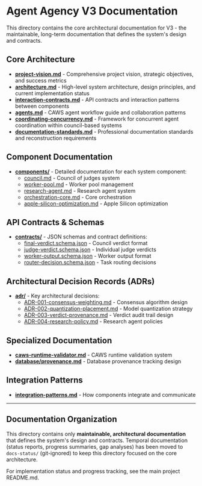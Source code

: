 # Agent Agency V3 Documentation

This directory contains the core architectural documentation for V3 - the maintainable, long-term documentation that defines the system's design and contracts.

## Core Architecture

- **[project-vision.md](./project-vision.md)** - Comprehensive project vision, strategic objectives, and success metrics
- **[architecture.md](./architecture.md)** - High-level system architecture, design principles, and current implementation status
- **[interaction-contracts.md](./interaction-contracts.md)** - API contracts and interaction patterns between components
- **[agents.md](./agents.md)** - CAWS agent workflow guide and collaboration patterns
- **[coordinating-concurrency.md](./coordinating-concurrency.md)** - Framework for concurrent agent coordination within council-based systems
- **[documentation-standards.md](./documentation-standards.md)** - Professional documentation standards and reconstruction requirements

## Component Documentation

- **[components/](./components/)** - Detailed documentation for each system component:
  - [council.md](./components/council.md) - Council of judges system
  - [worker-pool.md](./components/worker-pool.md) - Worker pool management
  - [research-agent.md](./components/research-agent.md) - Research agent system
  - [orchestration-core.md](./components/orchestration-core.md) - Core orchestration
  - [apple-silicon-optimization.md](./components/apple-silicon-optimization.md) - Apple Silicon optimization

## API Contracts & Schemas

- **[contracts/](./contracts/)** - JSON schemas and contract definitions:
  - [final-verdict.schema.json](./contracts/final-verdict.schema.json) - Council verdict format
  - [judge-verdict.schema.json](./contracts/judge-verdict.schema.json) - Individual judge verdicts
  - [worker-output.schema.json](./contracts/worker-output.schema.json) - Worker output format
  - [router-decision.schema.json](./contracts/router-decision.schema.json) - Task routing decisions

## Architectural Decision Records (ADRs)

- **[adr/](./adr/)** - Key architectural decisions:
  - [ADR-001-consensus-weighting.md](./adr/ADR-001-consensus-weighting.md) - Consensus algorithm design
  - [ADR-002-quantization-placement.md](./adr/ADR-002-quantization-placement.md) - Model quantization strategy
  - [ADR-003-verdict-provenance.md](./adr/ADR-003-verdict-provenance.md) - Verdict audit trail design
  - [ADR-004-research-policy.md](./adr/ADR-004-research-policy.md) - Research agent policies

## Specialized Documentation

- **[caws-runtime-validator.md](./caws-runtime-validator.md)** - CAWS runtime validation system
- **[database/provenance.md](./database/provenance.md)** - Database provenance tracking design

## Integration Patterns

- **[integration-patterns.md](./integration-patterns.md)** - How components integrate and communicate

---

## Documentation Organization

This directory contains only **maintainable, architectural documentation** that defines the system's design and contracts. Temporal documentation (status reports, progress summaries, gap analyses) has been moved to `docs-status/` (git-ignored) to keep this directory focused on the core architecture.

For implementation status and progress tracking, see the main project README.md.
